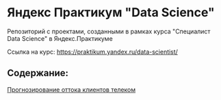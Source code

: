 # Яндекс Практикум "Data Science"
Репозиторий с проектами, созданными в рамках курса "Специалист Data Science" в Яндекс.Практикуме

Ссылка на курс: https://praktikum.yandex.ru/data-scientist/

## Содержание:
[Прогнозирование оттока клиентов телеком](https://github.com/SergeBurnt/ya_practicum_ds/tree/main/project_telecom_customer_churn)
